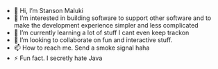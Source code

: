 - 👋 Hi, I’m Stanson Maluki 
- 👀 I’m interested in building software to support other software and to make the development experience simpler and less complicated
- 🌱 I’m currently learning a lot of stuff I cant even keep trackon 
- 💞️ I’m looking to collaborate on fun and interactive stuff.
- 📫 How to reach me. Send a smoke signal haha
- ⚡ Fun fact. I secretly hate Java

<!---
Stankyler/Stankyler is a ✨ special ✨ repository because its `README.md` (this file) appears on your GitHub profile.
You can click the Preview link to take a look at your changes.
--->
